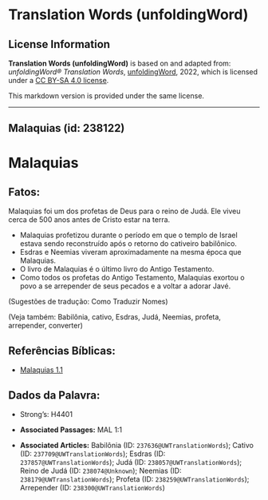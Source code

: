 # Translation Words (unfoldingWord)

## License Information

**Translation Words (unfoldingWord)** is based on and adapted from: _unfoldingWord® Translation Words_, [unfoldingWord](https://unfoldingword.org/utw), 2022, which is licensed under a [CC BY-SA 4.0 license](https://creativecommons.org/licenses/by-sa/4.0/legalcode.en).

This markdown version is provided under the same license.



--------------------------------

## Malaquias (id: 238122)

Malaquias
=========

Fatos:
------

Malaquias foi um dos profetas de Deus para o reino de Judá. Ele viveu cerca de 500 anos antes de Cristo estar na terra.

* Malaquias profetizou durante o período em que o templo de Israel estava sendo reconstruído após o retorno do cativeiro babilônico.
* Esdras e Neemias viveram aproximadamente na mesma época que Malaquias.
* O livro de Malaquias é o último livro do Antigo Testamento.
* Como todos os profetas do Antigo Testamento, Malaquias exortou o povo a se arrepender de seus pecados e a voltar a adorar Javé.

(Sugestões de tradução: Como Traduzir Nomes)

(Veja também: Babilônia, cativo, Esdras, Judá, Neemias, profeta, arrepender, converter)

Referências Bíblicas:
---------------------

* [Malaquias 1\.1](https://ref.ly/Mal1:1)

Dados da Palavra:
-----------------

* Strong’s: H4401

* **Associated Passages:** MAL 1:1
* **Associated Articles:** Babilônia (ID: `237636@UWTranslationWords`); Cativo (ID: `237709@UWTranslationWords`); Esdras (ID: `237857@UWTranslationWords`); Judá (ID: `238057@UWTranslationWords`); Reino de Judá (ID: `238074@Unknown`); Neemias (ID: `238179@UWTranslationWords`); Profeta (ID: `238259@UWTranslationWords`); Arrepender (ID: `238300@UWTranslationWords`)


